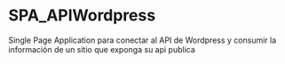 # SPA_APIWordpress
Single Page Application para conectar al API de Wordpress y consumir la información de un sitio que exponga su api publica
